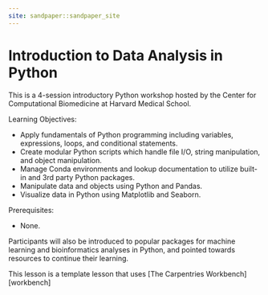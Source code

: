 ```yaml
---
site: sandpaper::sandpaper_site
---
```


# Introduction to Data Analysis in Python

This is a 4-session introductory Python workshop hosted by the Center for Computational Biomedicine at Harvard Medical School. 

Learning Objectives:
- Apply fundamentals of Python programming including variables, expressions, loops, and conditional statements.
- Create modular Python scripts which handle file I/O, string manipulation, and object manipulation.
- Manage Conda environments and lookup documentation to utilize built-in and 3rd party Python packages.
- Manipulate data and objects using Python and Pandas.
- Visualize data in Python using Matplotlib and Seaborn.

Prerequisites:
- None. 

Participants will also be introduced to popular packages for machine learning and bioinformatics analyses in Python, and pointed towards resources to continue their learning. 


This lesson is a template lesson that uses [The Carpentries Workbench][workbench]



